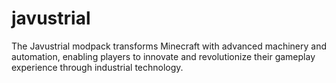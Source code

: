 # javustrial
The Javustrial modpack transforms Minecraft with advanced machinery and automation, enabling players to innovate and revolutionize their gameplay experience through industrial technology.
